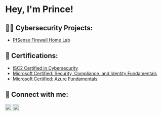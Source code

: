 <h1>Hey, I'm Prince!</h1>

<h2>👨‍💻 Cybersecurity Projects:</h2>

  - [PfSense Firewall Home Lab](https://github.com/PJohnrhoe/PfSenseLab)
  
<h2>📄 Certifications:</h2>

  - [ISC2 Certified in Cybersecurity](https://www.credly.com/badges/b94b90ab-09cd-492b-b7e0-b2ac1266caef/linked_in_profile)
  - [Microsoft Certified: Security, Compliance, and Identity Fundamentals](https://www.credly.com/badges/b1b7a743-68e9-40ec-b146-5f69e5afb107/linked_in_profile)
  - [Microsoft Certified: Azure Fundamentals](https://www.credly.com/badges/c917007d-8666-40d7-8982-3c8be03123dc/linked_in_profile)

<h2> 🤳 Connect with me:</h2>


[<img align="left" alt="JoshMadakor | Twitter" width="22px" src="https://cdn.jsdelivr.net/npm/simple-icons@v3/icons/twitter.svg" />][twitter]
[<img align="left" alt="JoshMadakor | LinkedIn" width="22px" src="https://cdn.jsdelivr.net/npm/simple-icons@v3/icons/linkedin.svg" />][linkedin]


[twitter]: https://twitter.com/PJohnrhoe
[linkedin]: https://www.linkedin.com/in/pjohnrhoe/

<!--
**joshmadakor1/joshmadakor1** is a ✨ _special_ ✨ repository because its `README.md` (this file) appears on your GitHub profile.

Here are some ideas to get you started:

- 🔭 I’m currently working on ...
- 🌱 I’m currently learning ...
- 👯 I’m looking to collaborate on ...
- 🤔 I’m looking for help with ...
- 💬 Ask me about ...
- 📫 How to reach me: ...
- 😄 Pronouns: ...
- ⚡ Fun fact: ...
-->
